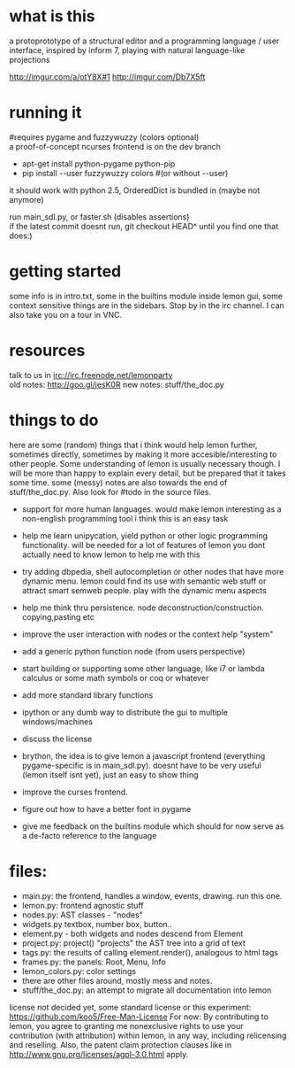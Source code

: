 what is this
===
a protoprototype of a structural editor and a programming language / user interface, inspired by inform 7, playing with natural language-like projections

<http://imgur.com/a/otY8X#1>
<http://imgur.com/Db7X5ft>


running it
===
\#requires pygame and fuzzywuzzy (colors optional)  
a proof-of-concept ncurses frontend is on the dev branch  

* apt-get install python-pygame python-pip
* pip install --user fuzzywuzzy colors
#(or without --user)

it should work with python 2.5, OrderedDict is bundled in (maybe not anymore)  

run main_sdl.py, or faster.sh (disables assertions)  
if the latest commit doesnt run, git checkout HEAD^ until you find one that does:)

getting started
===
some info is in intro.txt, some in the builtins module inside lemon gui,
some context sensitive things are in the sidebars. Stop by in the irc channel.
I can also take you on a tour in VNC.


resources
===
talk to us in [irc://irc.freenode.net/lemonparty](irc://irc.freenode.net/lemonparty)  
old notes:  http://goo.gl/jesK0R
new notes: stuff/the_doc.py



things to do
===
here are some (random) things that i think would help lemon further, sometimes directly, sometimes by making it more
accesible/interesting to other people. Some understanding of lemon is usually
necessary though. I will be more than happy to explain every detail, but be prepared that it takes some time.
some (messy) notes are also towards the end of stuff/the_doc.py. Also look for #todo in the source files.

* support for more human languages.
 would make lemon interesting as a non-english programming tool
 i think this is an easy task
 
* help me learn unipycation, yield python or other logic programming functionality.
 will be needed for a lot of features of lemon
 you dont actually need to know lemon to help me with this

* try adding dbpedia, shell autocompletion or other nodes that have more dynamic menu.
 lemon could find its use with semantic web stuff or attract smart semweb people.
 play with the dynamic menu aspects
 
* help me think thru persistence. node deconstruction/construction. copying,pasting etc

* improve the user interaction with nodes or the context help "system"

* add a generic python function node (from users perspective)

* start building or supporting some other language, like i7 or lambda calculus or some math symbols or coq or whatever

* add more standard library functions

* ipython or any dumb way to distribute the gui to multiple windows/machines

* discuss the license

* brython, the idea is to give lemon a javascript frontend (everything pygame-specific is in main_sdl.py).
 doesnt have to be very useful (lemon itself isnt yet), just an easy to show thing

* improve the curses frontend.

* figure out how to have a better font in pygame

* give me feedback on the builtins module which should for now serve as a de-facto reference to the language




files:
===
* main.py: the frontend, handles a window, events, drawing. run this one.
* lemon.py: frontend agnostic stuff
* nodes.py: AST classes - "nodes"
* widgets.py textbox, number box, button..
* element.py - both widgets and nodes descend from Element
* project.py: project() "projects" the AST tree into a grid of text
* tags.py: the results of calling element.render(), analogous to html tags
* frames.py: the panels: Root, Menu, Info
* lemon_colors.py: color settings
* there are other files around, mostly mess and notes. 
* stuff/the_doc.py: an attempt to migrate all documentation into lemon



license
not decided yet, some standard license or this experiment: <https://github.com/koo5/Free-Man-License> 
For now: By contributing to lemon, you agree to granting me nonexclusive rights to use your contribution (with attribution) within lemon, in any way, including relicensing and reselling. Also, the patent claim protection clauses like in http://www.gnu.org/licenses/agpl-3.0.html apply.

